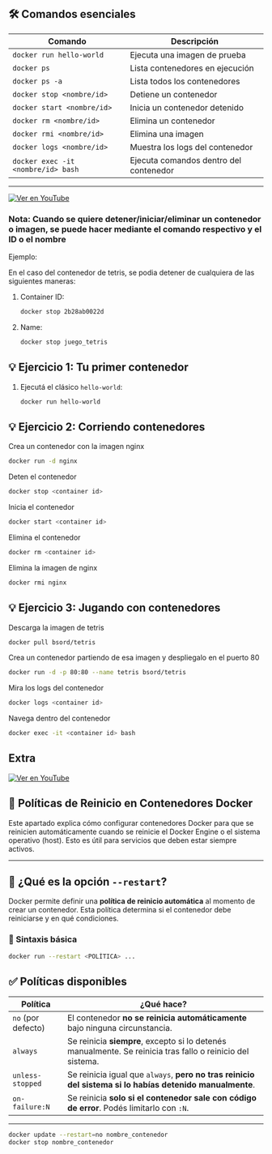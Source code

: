 ## 🛠️ Comandos esenciales

| Comando                           | Descripción                                  |
|-----------------------------------|----------------------------------------------|
| `docker run hello-world`          | Ejecuta una imagen de prueba                 |
| `docker ps`                       | Lista contenedores en ejecución              |
| `docker ps -a`                    | Lista todos los contenedores                 |
| `docker stop <nombre/id>`         | Detiene un contenedor                        |
| `docker start <nombre/id>`        | Inicia un contenedor detenido                |
| `docker rm <nombre/id>`           | Elimina un contenedor                        |
| `docker rmi <nombre/id>`          | Elimina una imagen                           |
| `docker logs <nombre/id>`         | Muestra los logs del contenedor              |
| `docker exec -it <nombre/id> bash`| Ejecuta comandos dentro del contenedor       |

---
[![Ver en YouTube](https://img.youtube.com/vi/YhA78GO68eY/0.jpg)](https://www.youtube.com/watch?v=YhA78GO68eY)

### Nota: Cuando se quiere detener/iniciar/eliminar un contenedor o imagen, se puede hacer mediante el comando respectivo y el ID o el nombre

Ejemplo: 

En el caso del contenedor de tetris, se podia detener de cualquiera de las siguientes maneras:

1. Container ID:
   ```bash
   docker stop 2b28ab0022d
   
2. Name:
   ```bash
   docker stop juego_tetris

## 💡 Ejercicio 1: Tu primer contenedor

1. Ejecutá el clásico `hello-world`:
   ```bash
   docker run hello-world

## 💡 Ejercicio 2: Corriendo contenedores

Crea un contenedor con la imagen nginx

   ```bash
   docker run -d nginx
 ```
Deten el contenedor

   ```bash
   docker stop <container id>
 ```

Inicia el contenedor

   ```bash
   docker start <container id>
 ```

Elimina el contenedor

   ```bash
   docker rm <container id>
 ```

 Elimina la imagen de nginx

   ```bash
   docker rmi nginx
 ```

## 💡 Ejercicio 3: Jugando con contenedores

Descarga la imagen de tetris 

   ```bash
   docker pull bsord/tetris
 ```

 Crea un contenedor partiendo de esa imagen y despliegalo en el puerto 80

   ```bash
   docker run -d -p 80:80 --name tetris bsord/tetris
 ```

 Mira los logs del contenedor

   ```bash
   docker logs <container id>
 ```

 Navega dentro del contenedor 
 
   ```bash
   docker exec -it <container id> bash
 ```



## Extra

[![Ver en YouTube](https://img.youtube.com/vi/mS5g6oBlduE/0.jpg)](https://www.youtube.com/watch?v=mS5g6oBlduE)

## 🚀 Políticas de Reinicio en Contenedores Docker

Este apartado explica cómo configurar contenedores Docker para que se reinicien automáticamente cuando se reinicie el Docker Engine o el sistema operativo (host). Esto es útil para servicios que deben estar siempre activos.

---

## 🔁 ¿Qué es la opción `--restart`?

Docker permite definir una **política de reinicio automática** al momento de crear un contenedor. Esta política determina si el contenedor debe reiniciarse y en qué condiciones.

### 📌 Sintaxis básica

```bash
docker run --restart <POLÍTICA> ...
```

## ✅ Políticas disponibles

| Política           | ¿Qué hace?                                                                                                  |
|--------------------|-------------------------------------------------------------------------------------------------------------|
| `no` (por defecto) | El contenedor **no se reinicia automáticamente** bajo ninguna circunstancia.                               |
| `always`           | Se reinicia **siempre**, excepto si lo detenés manualmente. Se reinicia tras fallo o reinicio del sistema. |
| `unless-stopped`   | Se reinicia igual que `always`, **pero no tras reinicio del sistema si lo habías detenido manualmente**.   |
| `on-failure:N`   | Se reinicia **solo si el contenedor sale con código de error**. Podés limitarlo con `:N`.                  |
---

```bash
docker update --restart=no nombre_contenedor
docker stop nombre_contenedor
```
